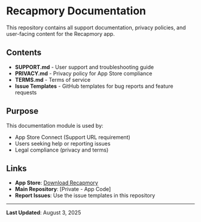 # Recapmory Documentation

This repository contains all support documentation, privacy policies, and user-facing content for the Recapmory app.

## Contents

- **SUPPORT.md** - User support and troubleshooting guide
- **PRIVACY.md** - Privacy policy for App Store compliance
- **TERMS.md** - Terms of service
- **Issue Templates** - GitHub templates for bug reports and feature requests

## Purpose

This documentation module is used by:
- App Store Connect (Support URL requirement)
- Users seeking help or reporting issues
- Legal compliance (privacy and terms)

## Links

- **App Store**: [Download Recapmory](https://apps.apple.com/app/recapmory)
- **Main Repository**: [Private - App Code]
- **Report Issues**: Use the issue templates in this repository

---

**Last Updated**: August 3, 2025
